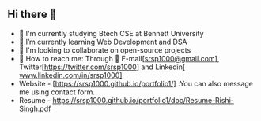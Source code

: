 ## Hi there 👋
- 🔭 I'm currently studying Btech CSE at Bennett University 
- 🌱 I’m currently learning Web Development and DSA 
- 👯 I'm looking to collaborate on open-source projects
- 💬 How to reach me: Through 📧 E-mail[srsp1000@gmail.com], Twitter[https://twitter.com/srsp1000] and Linkedin[ www.linkedin.com/in/srsp1000] 
- Website - [https://srsp1000.github.io/portfolio1/] .You can also message me using contact form.
- Resume - https://srsp1000.github.io/portfolio1/doc/Resume-Rishi-Singh.pdf
<!--
**srsp1000/srsp1000** is a ✨ _special_ ✨ repository because its `README.md` (this file) appears on your GitHub profile.

Here are some ideas to get you started:

- 🔭 I’m currently working on 
- 🌱 I’m currently learning Web Development and DSA 
- 👯 I’m looking to collaborate on ...
- 🤔 I’m looking for help with ...
- 💬 Ask me about ...
- 📫 How to reach me: ...
- 😄 Pronouns: ...
- ⚡ Fun fact: ...
-->
